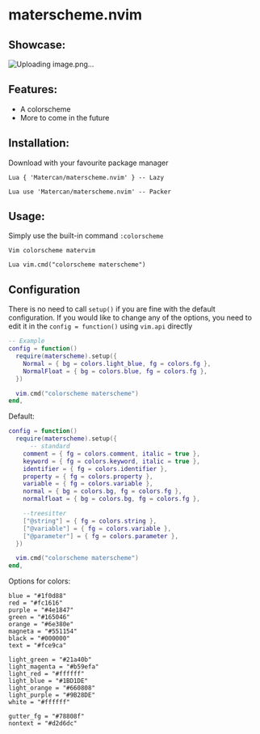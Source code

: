 # materscheme.nvim

## Showcase:
![Uploading image.png…]()




## Features:
- A colorscheme
- More to come in the future

## Installation:
Download with your favourite package manager

```Lua { 'Matercan/materscheme.nvim' } -- Lazy ```

```Lua use 'Matercan/materscheme.nvim' -- Packer ```

## Usage:
Simply use the built-in command ``:colorscheme``

```Vim colorscheme matervim ```

```Lua vim.cmd("colorscheme materscheme") ```

## Configuration
There is no need to call ``setup()`` if you are fine with the default configuration.
If you would like to change any of the options, you need to edit it in the ``config = function()`` using ``vim.api`` directly

```lua
-- Example
config = function()
  require(materscheme).setup({
    Normal = { bg = colors.light_blue, fg = colors.fg },
    NormalFloat = { bg = colors.blue, fg = colors.fg },
  })

  vim.cmd("colorscheme materscheme")
end,
```

Default:
```lua
config = function()
  require(materscheme).setup({
      -- standard
    comment = { fg = colors.comment, italic = true },
    keyword = { fg = colors.keyword, italic = true },
    identifier = { fg = colors.identifier },
    property = { fg = colors.property },
    variable = { fg = colors.variable },
    normal = { bg = colors.bg, fg = colors.fg },
    normalfloat = { bg = colors.bg, fg = colors.fg },

    --treesitter
    ["@string"] = { fg = colors.string },
    ["@variable"] = { fg = colors.variable },
    ["@parameter"] = { fg = colors.parameter },
  })

  vim.cmd("colorscheme materscheme")
end,
```

Options for colors:
```
blue = "#1f0d88"
red = "#fc1616"
purple = "#4e1847"
green = "#165046"
orange = "#6e380e"
magneta = "#551154"
black = "#000000"
text = "#fce9ca"

light_green = "#21a40b"
light_magenta = "#b59efa"
light_red = "#ffffff"
light_blue = "#1BD1DE"
light_orange = "#660808"
light_purple = "#9B28DE"
white = "#ffffff"

gutter_fg = "#78808f"
nontext = "#d2d6dc"
```
